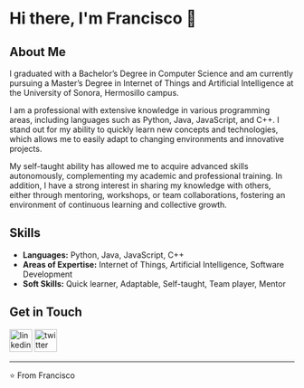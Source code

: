 # Hi there, I'm Francisco 👋

## About Me

I graduated with a Bachelor’s Degree in Computer Science and am currently pursuing a Master’s Degree in Internet of Things and Artificial Intelligence at the University of Sonora, Hermosillo campus.

I am a professional with extensive knowledge in various programming areas, including languages such as Python, Java, JavaScript, and C++. I stand out for my ability to quickly learn new concepts and technologies, which allows me to easily adapt to changing environments and innovative projects.

My self-taught ability has allowed me to acquire advanced skills autonomously, complementing my academic and professional training. In addition, I have a strong interest in sharing my knowledge with others, either through mentoring, workshops, or team collaborations, fostering an environment of continuous learning and collective growth.

## Skills

- **Languages:** Python, Java, JavaScript, C++
- **Areas of Expertise:** Internet of Things, Artificial Intelligence, Software Development
- **Soft Skills:** Quick learner, Adaptable, Self-taught, Team player, Mentor

## Get in Touch

[<img src='https://cdn.jsdelivr.net/npm/simple-icons@3.0.1/icons/linkedin.svg' alt='linkedin' height='40'>](www.linkedin.com/in/francisco-javier-castro-marquez)  [<img src='https://cdn.jsdelivr.net/npm/simple-icons@3.0.1/icons/twitter.svg' alt='twitter' height='40'>](https://x.com/FrancCasM)  

---
⭐️ From Francisco
